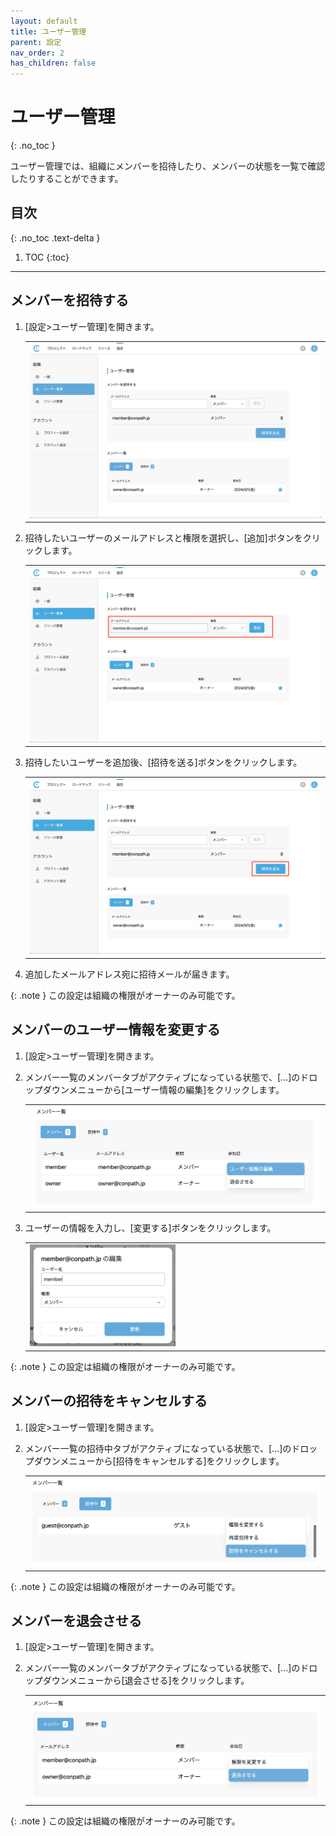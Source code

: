 ```yaml
---
layout: default
title: ユーザー管理
parent: 設定
nav_order: 2
has_children: false
---
```


# ユーザー管理
{: .no_toc }

ユーザー管理では、組織にメンバーを招待したり、メンバーの状態を一覧で確認したりすることができます。

## 目次
{: .no_toc .text-delta }

1. TOC
{:toc}

---

## メンバーを招待する

1. [設定>ユーザー管理]を開きます。

   <table><tr><td>
   <img src="/assets/images/settings/users.png" width="100%">
   </td></tr></table>

2. 招待したいユーザーのメールアドレスと権限を選択し、[追加]ボタンをクリックします。

   <table><tr><td>
   <img src="/assets/images/settings/users/1.png" width="100%">
   </td></tr></table>

3. 招待したいユーザーを追加後、[招待を送る]ボタンをクリックします。

   <table><tr><td>
   <img src="/assets/images/settings/users/2.png" width="100%">
   </td></tr></table>

4. 追加したメールアドレス宛に招待メールが届きます。

{: .note }
この設定は組織の権限がオーナーのみ可能です。

## メンバーのユーザー情報を変更する

1. [設定>ユーザー管理]を開きます。
2. メンバー一覧のメンバータブがアクティブになっている状態で、[...]のドロップダウンメニューから[ユーザー情報の編集]をクリックします。

   <table><tr><td>
   <img src="/assets/images/settings/users/3.png" width="100%">
   </td></tr></table>

3. ユーザーの情報を入力し、[変更する]ボタンをクリックします。

   <table><tr><td>
   <img src="/assets/images/settings/users/4.png" width="50%">
   </td></tr></table>

{: .note }
この設定は組織の権限がオーナーのみ可能です。

## メンバーの招待をキャンセルする

1. [設定>ユーザー管理]を開きます。
2. メンバー一覧の招待中タブがアクティブになっている状態で、[...]のドロップダウンメニューから[招待をキャンセルする]をクリックします。

   <table><tr><td>
   <img src="/assets/images/settings/users/5.png" width="100%">
   </td></tr></table>

{: .note }
この設定は組織の権限がオーナーのみ可能です。

## メンバーを退会させる

1. [設定>ユーザー管理]を開きます。
2. メンバー一覧のメンバータブがアクティブになっている状態で、[...]のドロップダウンメニューから[退会させる]をクリックします。

   <table><tr><td>
   <img src="/assets/images/settings/users/6.png" width="100%">
   </td></tr></table>

{: .note }
この設定は組織の権限がオーナーのみ可能です。